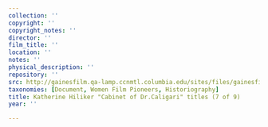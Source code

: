 ```yaml
---
collection: ''
copyright: ''
copyright_notes: ''
director: ''
film_title: ''
location: ''
notes: ''
physical_description: ''
repository: ''
src: http://gainesfilm.qa-lamp.ccnmtl.columbia.edu/sites/files/gainesfilm/images/D_hilliker_cabinet_dr.__82541-7.jpg
taxonomies: [Document, Women Film Pioneers, Historiography]
title: Katherine Hiliker "Cabinet of Dr.Caligari" titles (7 of 9)
year: ''

---
```

